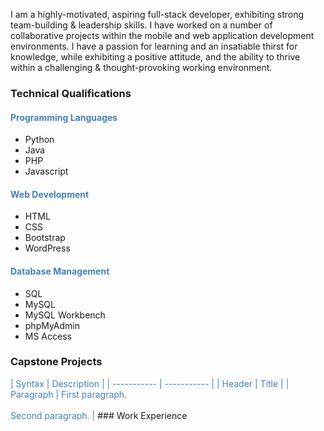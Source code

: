 I am a highly-motivated, aspiring full-stack developer, exhibiting strong team-building & leadership skills. I have worked on a number of collaborative projects within the mobile and web application development environments. I have a passion for learning and an insatiable thirst for knowledge, while exhibiting a positive attitude, and the ability to thrive within a challenging & thought-provoking working environment.

<!--![Tux, the Linux mascot](images/logo1.jpg) # Software Developer
<img src="images/logo1.jpg" width="200">-->

### Technical Qualifications
#### <span style="color:steelblue">Programming Languages</span>

* Python
* Java
* PHP
* Javascript

#### <span style="color:steelblue">Web Development</span>

* HTML
* CSS
* Bootstrap
* WordPress

#### <span style="color:steelblue">Database Management</span>

* SQL
* MySQL
* MySQL Workbench
* phpMyAdmin
* MS Access

### Capstone Projects
<span style="color:steelblue">
| Syntax      | Description |
| ----------- | ----------- |
| Header      | Title |
| Paragraph   | First paragraph. <br><br> Second paragraph. |

</span>
### Work Experience
